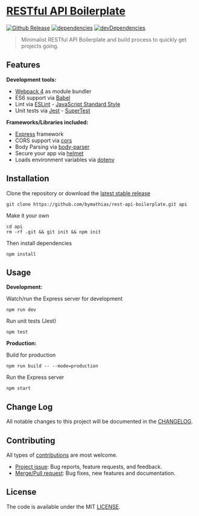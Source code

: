 # [RESTful API Boilerplate](https://github.com/bymathias/rest-api-boilerplate)

[![Github Release][github-release-img]][github-release-url]
[![dependencies][david-dm-dependencies-img]][david-dm-dependencies-url]
[![devDependencies][david-dm-devDependencies-img]][david-dm-devDependencies-url]

> Minimalist RESTful API Boilerplate and build process to quickly get projects going.

## Features

**Development tools:**

- [Webpack 4]() as module bundler
- ES6 support via [Babel](https://babeljs.io/)
- Lint via [ESLint](https://eslint.org/) - [JavaScript Standard Style](https://standardjs.com/)
- Unit tests via [Jest](https://jestjs.io/) - [SuperTest](https://www.npmjs.com/package/supertest)

**Frameworks/Libraries included:**

- [Express]() framework
- CORS support via [cors](https://github.com/troygoode/node-cors)
- Body Parsing via [body-parser](https://github.com/expressjs/body-parser)
- Secure your app via [helmet](https://github.com/helmetjs/helmet)
- Loads environment variables via [dotenv](https://www.npmjs.com/package/dotenv)

## Installation

Clone the repository or download the [latest stable release][github-release-url]
```
git clone https://github.com/bymathias/rest-api-boilerplate.git api
```
Make it your own
```
cd api
rm -rf .git && git init && npm init
```
Then install dependencies
```
npm install
```
## Usage

**Development:**

Watch/run the Express server for development
```
npm run dev
```
Run unit tests (Jest)
```
npm test
```
**Production:**

Build for production
```
npm run build -- --mode=production
```
Run the Express server
```
npm start
```
## Change Log

All notable changes to this project will be documented in the [CHANGELOG](CHANGELOG.md).

## Contributing

All types of [contributions][how-to-contribute-url] are most welcome.

- [Project issue][project-new-issue-url]: Bug reports, feature requests, and feedback.
- [Merge/Pull request][project-pull-request-url]: Bug fixes, new features and documentation.

## License

The code is available under the MIT [LICENSE](LICENSE.txt).

[github-release-url]: https://github.com/bymathias/rest-api-boilerplate/releases/latest
[github-release-img]: https://img.shields.io/github/release/bymathias/rest-api-boilerplate.svg?style=flat-square

[david-dm-dependencies-url]:    https://david-dm.org/bymathias/rest-api-boilerplate
[david-dm-dependencies-img]:    https://img.shields.io/david/bymathias/rest-api-boilerplate.svg?style=flat-square
[david-dm-devDependencies-url]: https://david-dm.org/bymathias/rest-api-boilerplate?type=dev
[david-dm-devDependencies-img]: https://img.shields.io/david/dev/bymathias/rest-api-boilerplate.svg?style=flat-square

[how-to-contribute-url]:      https://egghead.io/courses/how-to-contribute-to-an-open-source-project-on-github
[project-new-issue-url]:      https://github.com/bymathias/rest-api-boilerplate/issues/new
[project-pull-request-url]:   https://github.com/bymathias/rest-api-boilerplate/compare
